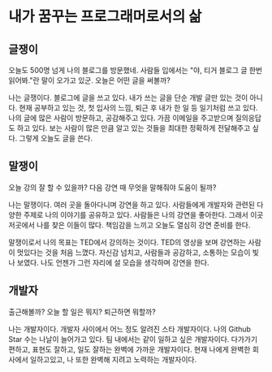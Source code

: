# 내가 꿈꾸는 프로그래머로서의 삶

## 글쟁이

오늘도 500명 넘게 나의 블로그를 방문했네. 사람들 입에서는 "야, 티거 블로그 글 한번 읽어봐."란 말이 오가고 있군. 오늘은 어떤 글을 써볼까?

나는 글쟁이다. 블로그에 글을 쓰고 있다. 내가 쓰는 글을 단순 개발 글만 있는 것이 아니다. 현재 공부하고 있는 것, 첫 입사의 느낌, 퇴근 후 내가 한 일 등 일기처럼 쓰고 있다. 나의 글에 많은 사람이 방문하고, 공감해주고 있다. 가끔 이메일을 주고받으며 질의응답도 하고 있다. 보는 사람이 많은 만큼 알고 있는 것들을 최대한 정확하게 전달해주고 싶다. 그렇게 오늘도 글을 쓴다.

## 말쟁이

오늘 강의 잘 할 수 있을까? 다음 강연 때 무엇을 말해줘야 도움이 될까?

나는 말쟁이다. 여러 곳을 돌아다니며 강연을 하고 있다. 사람들에게 개발자와 관련된 다양한 주제로 나의 이야기를 공유하고 있다. 사람들은 나의 강연을 좋아한다. 그래서 이곳저곳에서 나를 찾은 이들이 많다. 책임감을 느끼고 오늘도 열심히 강연 준비를 한다.

말쟁이로서 나의 목표는 TED에서 강의하는 것이다. TED의 영상을 보며 강연하는 사람이 멋있다는 것을 처음 느꼈다. 자신감 넘치고, 사람들과 공감하고, 소통하는 모습이 빛나 보였다. 나도 언젠가 그런 자리에 설 모습을 생각하며 강연을 한다.

## 개발자

출근해볼까? 오늘 할 일은 뭐지? 퇴근하면 뭐할까?

나는 개발자이다. 개발자 사이에서 어느 정도 알려진 스타 개발자이다. 나의 Github Star 수는 나날이 늘어가고 있다. 팀 내에서는 같이 일하고 싶은 개발자이다. 다가가기 편하고, 표현도 잘하고, 일도 잘하는 완벽에 가까운 개발자이다. 현재 나에게 완벽한 회사에서 일하고있고, 나 또한 완벽해 지려고 노력하는 개발자이다.